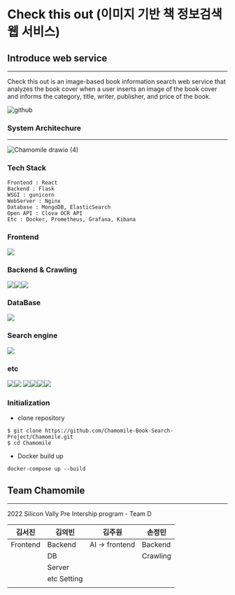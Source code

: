 # Check this out (이미지 기반 책 정보검색 웹 서비스) 

## Introduce web service
------------------
Check this out is an image-based book information search web service that analyzes the book cover when a user inserts an image of the book cover and informs the category, title, writer, publisher, and price of the book.


![github](https://user-images.githubusercontent.com/76832303/154727170-272b4883-c5ca-4710-b145-19071a79d2a0.gif)



### System Architechure
---------------------------------------
![Chamomile drawio (4)](https://user-images.githubusercontent.com/76832303/154666423-e402d5f6-4f3a-4ea7-bd74-204571d3a696.png)

### Tech Stack 
~~~~~~~~~~~~~~~~~~~~~~
Frontend : React
Backend : Flask 
WSGI : gunicorn 
WebServer : Nginx
Database : MongoDB, ElasticSearch 
Open API : Clova OCR API 
Etc : Docker, Prometheus, Grafana, Kibana
~~~~~~~~~~~~~~~~~~~~~~
### Frontend 
<img src="https://img.shields.io/badge/react-61DAFB?style=for-the-badge&logo=react&logoColor=black">

### Backend & Crawling
<img src="https://img.shields.io/badge/python-3776AB?style=for-the-badge&logo=python&logoColor=white"><img src="https://img.shields.io/badge/flask-000000?style=for-the-badge&logo=flask&logoColor=white"><img src="https://img.shields.io/badge/Gunicorn-499848?style=for-the-badge&logo=Gunicorn&logoColor=white">

### DataBase 
<img src="https://img.shields.io/badge/MongoDB-47A248?style=flat-square&logo=MongoDB&logoColor=white"/>

### Search engine
<img src="https://img.shields.io/badge/Elasticsearch-005571?style=for-the-badge&logo=Elasticsearch&logoColor=white">


### etc 
<img src="https://img.shields.io/badge/github-181717?style=for-the-badge&logo=github&logoColor=white"><img src="https://img.shields.io/badge/Docker-2496ED?style=flat&logo=Docker&logoColor=white"/> <img src="https://img.shields.io/badge/NGINX-009639?style=for-the-badge&logo=NGINX&logoColor=white"><img src="https://img.shields.io/badge/Kibana-005571?style=for-the-badge&logo=Kibana&logoColor=white"><img src="https://img.shields.io/badge/Grafana-F46800?style=for-the-badge&logo=Grafana&logoColor=white"><img src="https://img.shields.io/badge/Prometheus-E6522C?style=for-the-badge&logo=Prometheus&logoColor=white">

### Initialization

- clone repository

~~~~~~~~~~
$ git clone https://github.com/Chamomile-Book-Search-Project/Chamomile.git
$ cd Chamomile
~~~~~~~~~~~~

- Docker build up 

~~~~~~~~~~~~~~~~~~~~~~~~~~~~~~~
docker-compose up --build
~~~~~~~~~~~~~~~~~~~~~~~~~~~~~~~

## Team Chamomile
-----------------
2022 Silicon Vally Pre Intership program - Team D 

                              

|          김서진          |         김의빈           |          김주원           |          손정민         |
| ------------------------| ------------------------ | ------------------------ | ------------------------|  
|        Frontend        |        Backend          |       AI -> frontend     |         Backend        |
|                         |             DB           |                          |         Crawling        |
|                         |           Server         |                          |                         |                       |                         |                     |                         |                          |                          |                         |
|                         |       etc Setting        |                          |                         | 
|                         |                          |                          |                         | 
